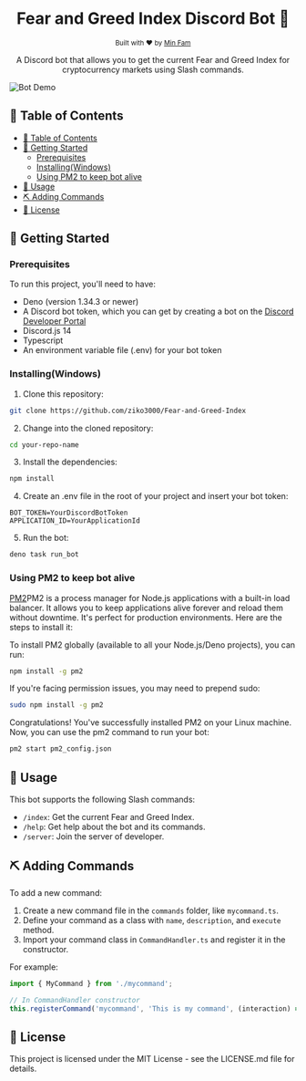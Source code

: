 <h1 align="center">Fear and Greed Index Discord Bot 🤖</h1>

<div align="center">
  <sub>Built with ❤︎ by
  <a href="https://github.com/ziko3000">Min Fam</a>
  </sub>
</div>

<p align="center">
A Discord bot that allows you to get the current Fear and Greed Index for cryptocurrency markets using Slash commands.
</p>

![Bot Demo](demo.gif)

## 📝 Table of Contents

- [📝 Table of Contents](#-table-of-contents)
- [🏁 Getting Started ](#-getting-started-)
  - [Prerequisites](#prerequisites)
  - [Installing(Windows)](#installingwindows)
  - [Using PM2 to keep bot alive](#using-pm2-to-keep-bot-alive)
- [🎈 Usage ](#-usage-)
- [⛏️ Adding Commands ](#️-adding-commands-)
- [📄 License ](#-license-)

## 🏁 Getting Started <a name = "getting_started"></a>

### Prerequisites

To run this project, you'll need to have:

- Deno (version 1.34.3 or newer)
- A Discord bot token, which you can get by creating a bot on the [Discord Developer Portal](https://discord.com/developers/applications)
- Discord.js 14
- Typescript
- An environment variable file (.env) for your bot token

### Installing(Windows)

1. Clone this repository:

```bash
git clone https://github.com/ziko3000/Fear-and-Greed-Index
```

2. Change into the cloned repository:

```bash
cd your-repo-name
```

3. Install the dependencies:

```bash
npm install
```

4. Create an .env file in the root of your project and insert your bot token:

```env
BOT_TOKEN=YourDiscordBotToken
APPLICATION_ID=YourApplicationId
```

5. Run the bot:

```bash
deno task run_bot
```
### Using PM2 to keep bot alive

[PM2](https://www.npmjs.com/package/pm2)PM2 is a process manager for Node.js applications with a built-in load balancer. It allows you to keep applications alive forever and reload them without downtime. It's perfect for production environments. Here are the steps to install it:

To install PM2 globally (available to all your Node.js/Deno projects), you can run:
```bash
npm install -g pm2
```

If you're facing permission issues, you may need to prepend sudo:
```bash
sudo npm install -g pm2
```

Congratulations! You've successfully installed PM2 on your Linux machine. Now, you can use the pm2 command to run your bot:
```bash
pm2 start pm2_config.json
```

## 🎈 Usage <a name = "usage"></a>

This bot supports the following Slash commands:

- `/index`: Get the current Fear and Greed Index.
- `/help`: Get help about the bot and its commands.
- `/server`: Join the server of developer.

## ⛏️ Adding Commands <a name = "adding_commands"></a>

To add a new command:

1. Create a new command file in the `commands` folder, like `mycommand.ts`.
2. Define your command as a class with `name`, `description`, and `execute` method.
3. Import your command class in `CommandHandler.ts` and register it in the constructor.

For example:

```typescript
import { MyCommand } from './mycommand';

// In CommandHandler constructor
this.registerCommand('mycommand', 'This is my command', (interaction) => new MyCommand().execute(interaction));
```

## 📄 License <a name = "license"></a>
This project is licensed under the MIT License - see the LICENSE.md file for details.
